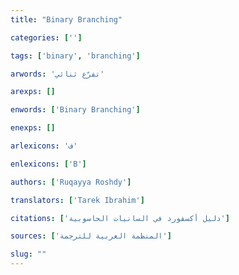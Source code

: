 ```yaml
---
title: "Binary Branching"

categories: ['']

tags: ['binary', 'branching']

arwords: 'تفرّع ثنائي'

arexps: []

enwords: ['Binary Branching']

enexps: []

arlexicons: 'ف'

enlexicons: ['B']

authors: ['Ruqayya Roshdy']

translators: ['Tarek Ibrahim']

citations: ['دليل أكسفورد في السانيات الحاسوبية']

sources: ['المنظمة العربية للترجمة']

slug: ""
---
```

